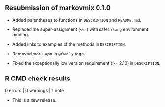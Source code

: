 ## Resubmission of markovmix 0.1.0

* Added parentheses to functions in `DESCRIPTION` and `README.rmd`.

* Replaced the super-assignment (`<<-`) with safer `rlang` environment binding.

* Added links to examples of the methods in `DESCRIPTION`.

* Removed mark-ups in `@family` tags.

* Fixed the exceptionally low version requirement (>= 2.10) in `DESCRIPTION`.


## R CMD check results

0 errors | 0 warnings | 1 note

* This is a new release.
